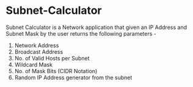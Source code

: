 # Subnet-Calculator

Subnet Calculator is a Network application that given an IP Address and Subnet Mask by the user returns the following parameters - 

1. Network Address
2. Broadcast Address
3. No. of Valid Hosts per Subnet
4. Wildcard Mask
5. No. of Mask Bits (CIDR Notation)
6. Random IP Address generator from the subnet
